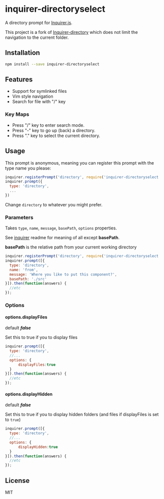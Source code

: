 # inquirer-directoryselect

A directory prompt for [Inquirer.js](https://github.com/SBoudrias/Inquirer.js).

This project is a fork of [Inquirer-directory](https://github.com/nicksrandall/inquirer-directory) which does not limit the navigation to the current folder.
 
## Installation

```bash
npm install --save inquirer-directoryselect
```

## Features

-   Support for symlinked files
-   Vim style navigation
-   Search for file with "/" key

### Key Maps

-   Press "/" key to enter search mode.
-   Press "-" key to go up (back) a directory.
-   Press "." key to select the current directory.

## Usage

This prompt is anonymous, meaning you can register this prompt with the type name you please:

```javascript
inquirer.registerPrompt('directory', require('inquirer-directoryselect'));
inquirer.prompt({
  type: 'directory',
  ...
})
```

Change `directory` to whatever you might prefer.

### Parameters

Takes `type`, `name`, `message`, `basePath`, `options` properties.

See [inquirer](https://github.com/SBoudrias/Inquirer.js) readme for meaning of all except **basePath**.

**basePath** is the relative path from your current working directory
 

```javascript
inquirer.registerPrompt('directory', require('inquirer-directoryselect'));
inquirer.prompt([{
  type: 'directory',
  name: 'from',
  message: 'Where you like to put this component?',
  basePath: './src'
}]).then(function(answers) {
  //etc
});
```

### Options

#### options.displayFiles

default ***false***

Set this to true if you to display files

```javascript
inquirer.prompt([{
  type: 'directory',
  //...
  options: {
      displayFiles:true
  }
}]).then(function(answers) {
  //etc
});
```

#### options.displayHidden

default ***false***

Set this to true if you to display hidden folders (and files if displayFiles is set to `true`) 

```javascript
inquirer.prompt([{
  type: 'directory',
  //...
  options: {
      displayHidden:true
  }
}]).then(function(answers) {
  //etc
});
```

## License

MIT